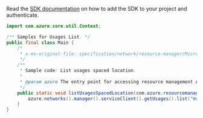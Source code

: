 Read the [SDK documentation](https://github.com/Azure/azure-sdk-for-java/blob/azure-resourcemanager_2.14.0/sdk/resourcemanager/azure-resourcemanager/README.md) on how to add the SDK to your project and authenticate.

```java
import com.azure.core.util.Context;

/** Samples for Usages List. */
public final class Main {
    /*
     * x-ms-original-file: specification/network/resource-manager/Microsoft.Network/stable/2021-05-01/examples/UsageListSpacedLocation.json
     */
    /**
     * Sample code: List usages spaced location.
     *
     * @param azure The entry point for accessing resource management APIs in Azure.
     */
    public static void listUsagesSpacedLocation(com.azure.resourcemanager.AzureResourceManager azure) {
        azure.networks().manager().serviceClient().getUsages().list("West US", Context.NONE);
    }
}
```
